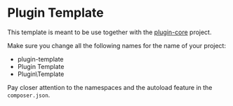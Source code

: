 # Plugin Template

This template is meant to be use together with the [plugin-core](https://github.com/mariacdadalt/plugin-core) project.

Make sure you change all the following names for the name of your project:
- plugin-template
- Plugin Template
- Plugin\Template

Pay closer attention to the namespaces and the autoload feature in the `composer.json`.